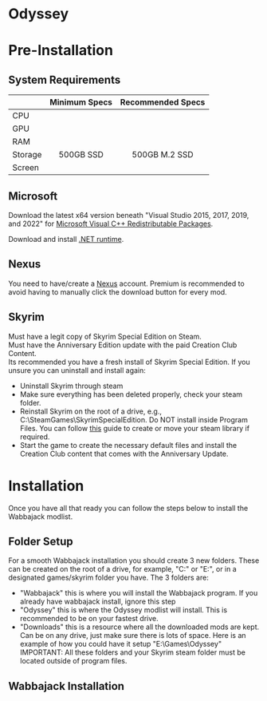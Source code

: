 # Odyssey

# Pre-Installation
## System Requirements
|  | Minimum Specs | Recommended Specs |
| :--- | :------: | :------: |
| CPU |  | |
| GPU |  |  |
| RAM |  |  |
| Storage | 500GB SSD | 500GB M.2 SSD |
| Screen |  |  |
## Microsoft
Download the latest x64 version beneath "Visual Studio 2015, 2017, 2019, and 2022" for [Microsoft Visual C++ Redistributable Packages](https://learn.microsoft.com/en-us/cpp/windows/latest-supported-vc-redist?view=msvc-170).

Download and install [.NET runtime](https://dotnet.microsoft.com/en-us/download).
## Nexus
You need to have/create a [Nexus](https://www.nexusmods.com/) account. Premium is recommended to avoid having to manually click the download button for every mod.
## Skyrim
Must have a legit copy of Skyrim Special Edition on Steam.  
Must have the Anniversary Edition update with the paid Creation Club Content.  
Its recommended you have a fresh install of Skyrim Special Edition. If you unsure you can uninstall and install again:
- Uninstall Skyrim through steam
- Make sure everything has been deleted properly, check your steam folder.
- Reinstall Skyrim on the root of a drive, e.g., C:\SteamGames\SkyrimSpecialEdition. Do NOT install inside Program Files. You can follow [this](https://github.com/LostDragonist/steam-library-setup-tool/wiki/Usage-Guide) guide to create or move your steam library if required.
- Start the game to create the necessary default files and install the Creation Club content that comes with the Anniversary Update.
# Installation
Once you have all that ready you can follow the steps below to install the Wabbajack modlist.
## Folder Setup
For a smooth Wabbajack installation you should create 3 new folders. These can be created on the root of a drive, for example, "C:" or "E:", or in a designated games/skyrim folder you have. The 3 folders are:
- "Wabbajack" this is where you will install the Wabbajack program. If you already have wabbajack install, ignore this step
- "Odyssey" this is where the Odyssey modlist will install. This is recommended to be on your fastest drive.
- "Downloads" this is a resource where all the downloaded mods are kept. Can be on any drive, just make sure there is lots of space.
Here is an example of how you could have it setup "E:\Games\Odyssey"  
IMPORTANT: All these folders and your Skyrim steam folder must be located outside of program files.
## Wabbajack Installation

